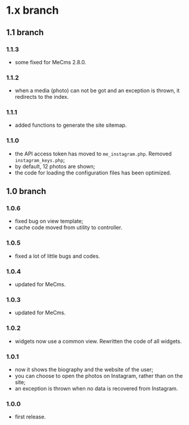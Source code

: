 # 1.x branch
## 1.1 branch
### 1.1.3
* some fixed for MeCms 2.8.0.

### 1.1.2
* when a media (photo) can not be got and an exception is thrown, it redirects to the index.

### 1.1.1
* added functions to generate the site sitemap.

### 1.1.0
* the API access token has moved to `me_instagram.php`. Removed `instagram_keys.php`;
* by default, 12 photos are shown;
* the code for loading the configuration files has been optimized.

## 1.0 branch
### 1.0.6
* fixed bug on view template;
* cache code moved from utility to controller.

### 1.0.5
* fixed a lot of little bugs and codes.

### 1.0.4
* updated for MeCms.

### 1.0.3
* updated for MeCms.

### 1.0.2
* widgets now use a common view. Rewritten the code of all widgets.

### 1.0.1
* now it shows the biography and the website of the user;
* you can choose to open the photos on Instagram, rather than on the site;
* an exception is thrown when no data is recovered from Instagram.

### 1.0.0
* first release.